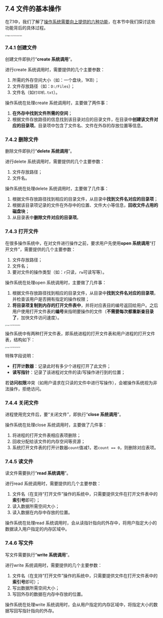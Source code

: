 ## 7.4 文件的基本操作

在7.1中，我们了解了[操作系统需要向上提供的六种功能](https://docs.drshw.tech/os/7/1/#714-%E6%96%87%E4%BB%B6%E7%B3%BB%E7%BB%9F%E6%89%80%E9%9C%80%E7%9A%84%E7%B3%BB%E7%BB%9F%E8%B0%83%E7%94%A8)，在本节中我们探讨这些功能背后的具体过程。

<img src="https://images.drshw.tech/images/notes/image-20221105134147288.png" alt="image-20221105134147288" style="zoom: 28%;" />

### 7.4.1 创建文件

创建文件即执行“**create 系统调用**”。

进行create 系统调用时，需要提供的几个主要参数：

1. 所需的外存空间大小（如：一个盘块，1KB）；
2. 文件存放路径（如：`D:/Files`）；
3. 文件名（如`打印机.txt`）。

操作系统在处理create 系统调用时，主要做了两件事：

1. **在外存中找到文件所需的空间**；
2. 根据文件存放路径的信息找到该目录对应的目录文件，在目录中**创建该文件对应的目录项**。目录项中包含了文件名、文件在外存的存放位置等信息。

### 7.4.2 删除文件

删除文件即执行“**delete 系统调用**”。

进行delete 系统调用时，需要提供的几个主要参数：

1. 文件存放路径；
2. 文件名。

操作系统在处理delete 系统调用时，主要做了几件事：

1. 根据文件存放路径找到相应的目录文件，从目录中**找到文件名对应的目录项**；
2. 根据该目录项记录的文件在外存中的位置、文件大小等信息，**回收文件占用的磁盘块**；
3. 从目录表中**删除文件对应的目录项**。

### 7.4.3 打开文件

在很多操作系统中，在对文件进行操作之前，要求用户先使用**open 系统调用**“打开文件”，需要提供的几个主要参数：

1. 文件存放路径；
2. 文件名；
3. 要对文件的操作类型（如：`r`只读，`rw`可读写等）。

操作系统在处理open 系统调用时，主要做了几件事：

1. 根据文件存放路径找到相应的目录文件，从目录中**找到文件名对应的目录项**，并检查该用户是否拥有指定的操作权限；
2. **将目录项复制到内存的打开文件表中**，并将对应表目的编号返回给用户。之后用户使用打开文件表的**编号**来指明要操作的文件（**不需要每次都重新查目录了**，加快文件访问速度）。

<img src="https://images.drshw.tech/images/notes/image-20221105141449559.png" alt="image-20221105141449559" style="zoom:25%;" />

操作系统中有两种打开文件表，即系统进程的打开文件表和用户进程的打开文件表，结构如下：

<img src="https://images.drshw.tech/images/notes/image-20221105142146730.png" alt="image-20221105142146730" style="zoom:25%;" />

特殊字段说明：

+ **打开计数器**：记录此时有多少个进程打开了此文件；
+ **读写指针**：记录了该进程对文件的读/写操作进行到的位置；

若**访问权限**冲突（如用户请求在只读的文件中进行写操作），会被操作系统视为非法操作，拒绝访问。

### 7.4.4 关闭文件

进程使用完文件后，要“关闭文件”，即执行“**close 系统调用**”。

操作系统在处理close 系统调用时，主要做了几件事：

1. 将进程的打开文件表相应表项删除；
2. 回收分配给该文件的内存空间等资源；
3. 系统打开文件表的打开计数器`count`值减1，若`count == 0`，则删除对应表项。

### 7.4.5 读文件

读文件需要执行“**read 系统调用**”。

进行read 系统调用时，需要提供的几个主要参数：

1. 文件名（在支持“打开文件”操作的系统中，只需要提供文件在打开文件表中的**索引号**即可）；
2. 读入数据所需空间大小；
3. 读入数据在内存中存放的位置。

操作系统在处理read 系统调用时，会从读指针指向的外存中，将用户指定大小的数据读入用户指定的内存区域中。

### 7.4.6 写文件

写文件需要执行“**write 系统调用**”。

进行write 系统调用时，需要提供的几个主要参数：

1. 文件名（在支持“打开文件”操作的系统中，只需要提供文件在打开文件表中的**索引号**即可）；
2. 写出数据所需空间大小；
3. 写回外存的数据在内存中存放的位置。

操作系统在处理write 系统调用时，会从用户指定的内存区域中，将指定大小的数据写回写指针指向的外存。

